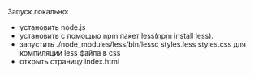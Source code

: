 Запуск локально:
- установить node.js
- установить с помощью npm пакет less(npm install less).
- запустить ./node_modules/less/bin/lessc styles.less styles.css
для компиляции less файла в css
- открыть страницу index.html